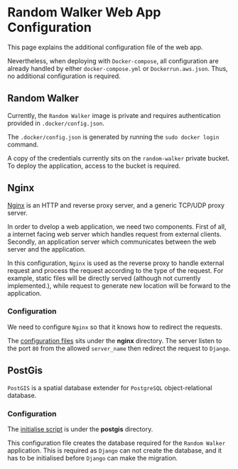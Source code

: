 # Random Walker Web App Configuration

This page explains the additional configuration file of the web app.

Nevertheless, when deploying with `Docker-compose`, all configuration are
already handled by either `docker-compose.yml` or `Dockerrun.aws.json`. Thus, no
additional configuration is required.

## Random Walker

Currently, the `Random Walker` image is private and requires authentication
provided in `.docker/config.json`. 

The `.docker/config.json` is generated by running the `sudo docker login`
command.

A copy of the credentials currently sits on the `random-walker` private bucket.
To deploy the application, access to the bucket is required.

## Nginx

[Nginx](https://nginx.org/en/) is an HTTP and reverse proxy server, and a
generic TCP/UDP proxy server.

In order to dvelop a web application, we need two components. First of all, a
internet facing web server which handles request from external clients.
Secondly, an application server which communicates between the web server and
the application.

In this configuration, `Nginx` is used as the reverse proxy to handle external
request and process the request according to the type of the request. For
example, static files will be directly served (although not currently
implemented.), while request to generate new location will be forward to the
application.

### Configuration

We need to configure `Nginx` so that it knows how to redirect the requests.

The [configuration
files](https://github.com/mkao006/random_walker_webapp/blob/master/nginx/conf.d/random_walker.conf)
sits under the **nginx** directory. The server listen to the port `80` from the
allowed `server_name` then redirect the request to `Django`.


## PostGis

`PostGIS` is a spatial database extender for `PostgreSQL` object-relational
database.

### Configuration
The [initialise
script](https://github.com/mkao006/random_walker_webapp/blob/master/postgis/init/random_walker_db.sh)
is under the **postgis** directory.

This configuration file creates the database required for the `Random Walker`
application. This is required as `Django` can not create the database, and it
has to be initialised before `Django` can make the migration.
